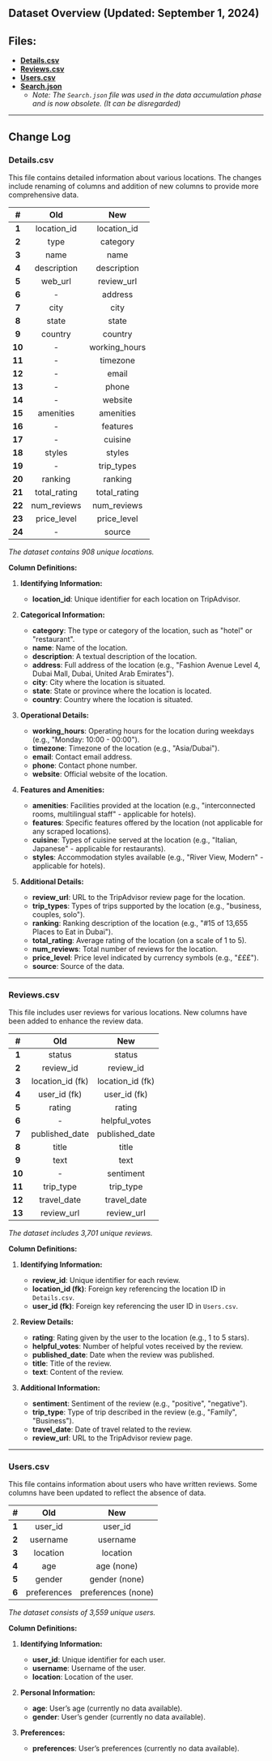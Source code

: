 ## Dataset Overview (Updated: September 1, 2024)

## Files:
- **[Details.csv](https://github.com/kShayanR/pcr/blob/master/datasets/details.csv)**
- **[Reviews.csv](https://github.com/kShayanR/pcr/blob/master/datasets/reviews.csv)**
- **[Users.csv](https://github.com/kShayanR/pcr/blob/master/datasets/users.csv)**
- **[Search.json](https://github.com/kShayanR/pcr/blob/master/datasets/search.json)**
  - *Note: The `Search.json` file was used in the data accumulation phase and is now obsolete. (It can be disregarded)*

---

## Change Log

### **Details.csv**

This file contains detailed information about various locations. The changes include renaming of columns and addition of new columns to provide more comprehensive data.

| **#**  | **Old** | **New** |
| :----: | :-----------------: | :------------: |
| **1**  |     location_id     |  location_id   |
| **2**  |        type         |    category    |
| **3**  |        name         |      name      |
| **4**  |     description     |  description   |
| **5**  |       web_url       |   review_url   |
| **6**  |          -          |    address     |
| **7**  |        city         |      city      |
| **8**  |        state        |     state      |
| **9**  |       country       |    country     |
| **10** |          -          | working_hours  |
| **11** |          -          |    timezone    |
| **12** |          -          |     email      |
| **13** |          -          |     phone      |
| **14** |          -          |    website     |
| **15** |      amenities      |   amenities    |
| **16** |          -          |    features    |
| **17** |          -          |    cuisine     |
| **18** |       styles        |     styles     |
| **19** |          -          |   trip_types   |
| **20** |       ranking       |    ranking     |
| **21** |    total_rating     |  total_rating  |
| **22** |     num_reviews     |  num_reviews   |
| **23** |     price_level     |  price_level   |
| **24** |          -          |     source     |

*The dataset contains 908 unique locations.*

**Column Definitions:**

1. **Identifying Information:**
   - **location_id**: Unique identifier for each location on TripAdvisor.

2. **Categorical Information:**
   - **category**: The type or category of the location, such as "hotel" or "restaurant".
   - **name**: Name of the location.
   - **description**: A textual description of the location.
   - **address**: Full address of the location (e.g., "Fashion Avenue Level 4, Dubai Mall, Dubai, United Arab Emirates").
   - **city**: City where the location is situated.
   - **state**: State or province where the location is located.
   - **country**: Country where the location is situated.

3. **Operational Details:**
   - **working_hours**: Operating hours for the location during weekdays (e.g., "Monday: 10:00 - 00:00").
   - **timezone**: Timezone of the location (e.g., "Asia/Dubai").
   - **email**: Contact email address.
   - **phone**: Contact phone number.
   - **website**: Official website of the location.

4. **Features and Amenities:**
   - **amenities**: Facilities provided at the location (e.g., "interconnected rooms, multilingual staff" - applicable for hotels).
   - **features**: Specific features offered by the location (not applicable for any scraped locations).
   - **cuisine**: Types of cuisine served at the location (e.g., "Italian, Japanese" - applicable for restaurants).
   - **styles**: Accommodation styles available (e.g., "River View, Modern" - applicable for hotels).

5. **Additional Details:**
   - **review_url**: URL to the TripAdvisor review page for the location.
   - **trip_types**: Types of trips supported by the location (e.g., "business, couples, solo").
   - **ranking**: Ranking description of the location (e.g., "#15 of 13,655 Places to Eat in Dubai").
   - **total_rating**: Average rating of the location (on a scale of 1 to 5).
   - **num_reviews**: Total number of reviews for the location.
   - **price_level**: Price level indicated by currency symbols (e.g., "£££").
   - **source**: Source of the data.

---

### **Reviews.csv**

This file includes user reviews for various locations. New columns have been added to enhance the review data.

| **#** | **Old** | **New** |
|:-----:|:--------------------:|:--------------:|
| **1** | status               | status         |
| **2** | review_id            | review_id      |
| **3** | location_id (fk)     | location_id (fk) |
| **4** | user_id (fk)         | user_id (fk)   |
| **5** | rating               | rating         |
| **6** | -                    | helpful_votes  |
| **7** | published_date       | published_date |
| **8** | title                | title          |
| **9** | text                 | text           |
| **10**| -                    | sentiment      |
| **11**| trip_type            | trip_type      |
| **12**| travel_date          | travel_date    |
| **13**| review_url           | review_url     |

*The dataset includes 3,701 unique reviews.*

**Column Definitions:**

1. **Identifying Information:**
   - **review_id**: Unique identifier for each review.
   - **location_id (fk)**: Foreign key referencing the location ID in `Details.csv`.
   - **user_id (fk)**: Foreign key referencing the user ID in `Users.csv`.

2. **Review Details:**
   - **rating**: Rating given by the user to the location (e.g., 1 to 5 stars).
   - **helpful_votes**: Number of helpful votes received by the review.
   - **published_date**: Date when the review was published.
   - **title**: Title of the review.
   - **text**: Content of the review.

3. **Additional Information:**
   - **sentiment**: Sentiment of the review (e.g., "positive", "negative").
   - **trip_type**: Type of trip described in the review (e.g., "Family", "Business").
   - **travel_date**: Date of travel related to the review.
   - **review_url**: URL to the TripAdvisor review page.

---

### **Users.csv**

This file contains information about users who have written reviews. Some columns have been updated to reflect the absence of data.

| **#** | **Old** | **New** |
|:-----:|:--------------------:|:--------------:|
| **1** | user_id              | user_id        |
| **2** | username             | username       |
| **3** | location             | location       |
| **4** | age                  | age (none)     |
| **5** | gender               | gender (none)  |
| **6** | preferences          | preferences (none) |

*The dataset consists of 3,559 unique users.*

**Column Definitions:**

1. **Identifying Information:**
   - **user_id**: Unique identifier for each user.
   - **username**: Username of the user.
   - **location**: Location of the user.

2. **Personal Information:**
   - **age**: User’s age (currently no data available).
   - **gender**: User’s gender (currently no data available).

3. **Preferences:**
   - **preferences**: User’s preferences (currently no data available).

